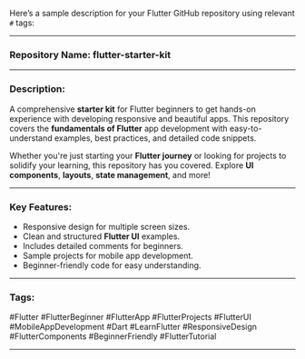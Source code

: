 Here’s a sample description for your Flutter GitHub repository using relevant `#` tags:

---

### Repository Name: **flutter-starter-kit**

---

### Description:

A comprehensive **starter kit** for Flutter beginners to get hands-on experience with developing responsive and beautiful apps. This repository covers the **fundamentals of Flutter** app development with easy-to-understand examples, best practices, and detailed code snippets.

Whether you're just starting your **Flutter journey** or looking for projects to solidify your learning, this repository has you covered. Explore **UI components**, **layouts**, **state management**, and more!

---

### Key Features:
- Responsive design for multiple screen sizes.
- Clean and structured **Flutter UI** examples.
- Includes detailed comments for beginners.
- Sample projects for mobile app development.
- Beginner-friendly code for easy understanding.

---

### Tags:

#Flutter #FlutterBeginner #FlutterApp #FlutterProjects #FlutterUI #MobileAppDevelopment #Dart #LearnFlutter #ResponsiveDesign #FlutterComponents #BeginnerFriendly #FlutterTutorial

---
